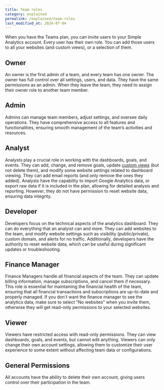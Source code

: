 ```yaml
---
title: Team roles
category: explained
permalink: /explained/team-roles
last_modified_at: 2024-07-04
---
```


When you have the Teams plan, you can invite users to your Simple Analytics account. Every user has their own role. You can add those users to all your websites (and custom views), or a selection of them.

## Owner

An owner is the first admin of a team, and every team has one owner. The owner has full control over all settings, users, and data. They have the same permissions as an admin. When they leave the team, they need to assign their owner role to another team member.

## Admin

Admins can manage team members, adjust settings, and oversee daily operations. They have comprehensive access to all features and functionalities, ensuring smooth management of the team’s activities and resources.

## Analyst

Analysts play a crucial role in working with the dashboards, goals, and events. They can add, change, and remove goals, update [custom views](/custom-views) (but not delete them), and modify some website settings related to dashboard viewing. They can add email reports (and only remove the ones they added). Analysts have the capability to import Google Analytics data, or export raw data if it is included in the plan, allowing for detailed analysis and reporting. However, they do not have permission to reset website data, ensuring data integrity.

## Developer

Developers focus on the technical aspects of the analytics dashboard. They can do everything that an analyist can and more. They can add websites to the team, and modify website settings such as visibility (public/private), custom domain, and alerts for no traffic. Additionally, developers have the authority to reset website data, which can be useful during significant updates or troubleshooting.

## Finance Manager

Finance Managers handle all financial aspects of the team. They can update billing information, manage subscriptions, and cancel them if necessary. This role is essential for maintaining the financial health of the team, ensuring that all financial transactions and subscriptions are up-to-date and properly managed. If you don't want the finance manager to see the analytics data, make sure to select "No websites" when you invite them, otherwise they will get read-only permissions to your selected websites.

## Viewer

Viewers have restricted access with read-only permissions. They can view dashboards, goals, and events, but cannot edit anything. Viewers can only change their own account settings, allowing them to customize their user experience to some extent without affecting team data or configurations.

## General Permissions

All accounts have the ability to delete their own account, giving users control over their participation in the team.
